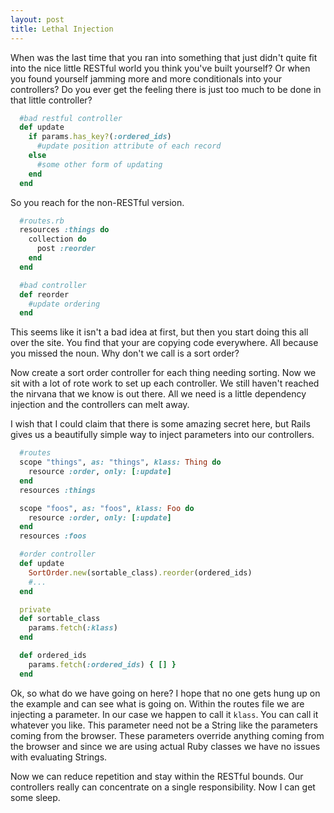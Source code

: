 ```yaml
---
layout: post
title: Lethal Injection
---
```


When was the last time that you ran into something that just didn't
quite fit into the nice little RESTful world you think you've built
yourself? Or when you found yourself jamming more and more conditionals
into your controllers? Do you ever get the feeling there is just too
much to be done in that little controller?

```ruby
  #bad restful controller
  def update
    if params.has_key?(:ordered_ids)
      #update position attribute of each record
    else
      #some other form of updating
    end
  end
```

So you reach for the non-RESTful version.

```ruby
  #routes.rb
  resources :things do
    collection do
      post :reorder
    end
  end

  #bad controller
  def reorder
    #update ordering
  end
```

This seems like it isn't a bad idea at first, but then you start doing
this all over the site. You find that your are copying code everywhere.
All because you missed the noun. Why don't we call is a sort order?

Now create a sort order controller for each thing needing sorting. Now
we sit with a lot of rote work to set up each controller. We still
haven't reached the nirvana that we know is out there. All we need is a
little dependency injection and the controllers can melt away.

I wish that I could claim that there is some amazing secret here, but
Rails gives us a beautifully simple way to inject parameters into our
controllers.

```ruby
  #routes
  scope "things", as: "things", klass: Thing do
    resource :order, only: [:update]
  end
  resources :things

  scope "foos", as: "foos", klass: Foo do
    resource :order, only: [:update]
  end
  resources :foos

  #order controller
  def update
    SortOrder.new(sortable_class).reorder(ordered_ids)
    #...
  end

  private
  def sortable_class
    params.fetch(:klass)
  end

  def ordered_ids
    params.fetch(:ordered_ids) { [] }
  end
```

Ok, so what do we have going on here? I hope that no one gets hung up on
the example and can see what is going on. Within the routes file we are
injecting a parameter. In our case we happen to call it `klass`. You can
call it whatever you like. This parameter need not be a String like the
parameters coming from the browser. These parameters override anything
coming from the browser and since we are using actual Ruby classes we
have no issues with evaluating Strings.

Now we can reduce repetition and stay within the RESTful bounds. Our
controllers really can concentrate on a single responsibility. Now I can
get some sleep.
